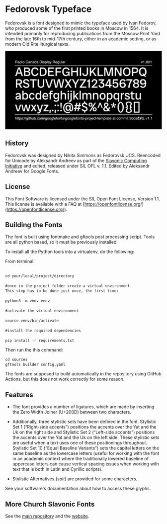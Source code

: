 # Fedorovsk Typeface

Fedorovsk is a font designed to mimic the typeface used by Ivan Fedorov, who produced some of the first printed books in Moscow in 1564. It is intended primarily for reproducing publications from the Moscow Print Yard from the late 16th to mid-17th century, either in an academic setting, or as modern Old Rite liturgical texts.

![Sample Image](documentation/image2.png)

## History

Fedorovsk was designed by Nikita Simmons as Fedorovsk UCS.
Reencoded for Unicode by Aleksandr Andreev as part of the
[Slavonic Computing Initiative](https://sci.ponomar.net/fonts.html)
and edited, released under SIL OFL v. 1.1.
Edited by Aleksandr Andreev for Google Fonts.

## License

This Font Software is licensed under the SIL Open Font License,
Version 1.1. This license is available with a FAQ at
[https://openfontlicense.org/](https://openfontlicense.org/).

## Building the Fonts

The font is built using fontmake and gftools post processing script. Tools are all python based, so it must be previously installed.

To install all the Python tools into a virtualenv, do the following:

From terminal:

```

cd your/local/project/directory

#once in the project folder create a virtual environment. 
This step has to be done just once, the first time:

python3 -m venv venv

#activate the virtual environment

source venv/bin/activate

#install the required dependencies

pip install -r requirements.txt

```

Then run the this command:

```
cd sources
gftools builder config.yaml
```

The fonts are supposed to build automatically in the repository 
using GitHub Actions, but this does not work correctly 
for some reason.

## Features

* The font provides a number of ligatures, which are made by inserting the Zero Width Joiner (U+200D) between two characters.



* Additionally, three stylistic sets have been defined in the font. Stylistic Set 1
(“Right-side accents”) positions the accents over the Yat and the Uk on the right
side and Stylistic Set 2 (“Left-side accents”) positions the accents over the Yat
and the Uk on the left side. These stylistic sets are useful when a text uses one of
these positionings throughout. Stylistic Set 10 (“Equal Baseline Variants”) sets the capital letters on the same baseline as the lowercase letters (useful for working
with the font in an academic context where the traditionally lowered baseline of
uppercase letters can cause vertical spacing issues when working with text that
is both in Latin and Cyrillic scripts). 

* Stylistic Alternatives (*salt*) are provided for some characters.

See your software's documentation about how to access these glyphs.

## More Church Slavonic Fonts

See the [main repository](https://github.com/typiconman/fonts-cu/issues) and the [website](https://sci.ponomar.net/fonts.html).